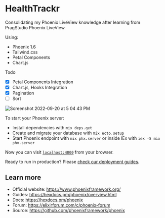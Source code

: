 # HealthTrackr

Consolidating my Phoenix LiveView knowledge after learning from PragStudio Phoenix LiveView.

Using:

* Phoenix 1.6
* Tailwind.css
* Petal Components
* Chart.js

Todo
- [X] Petal Components Integration
- [X] Chart.js, Hooks Integration
- [X] Pagination
- [ ] Sort

![Screenshot 2022-09-20 at 5 04 43 PM](https://user-images.githubusercontent.com/4056/191216827-0f5655b7-8e9c-426a-afd1-d1184d32a0ad.png)


To start your Phoenix server:

  * Install dependencies with `mix deps.get`
  * Create and migrate your database with `mix ecto.setup`
  * Start Phoenix endpoint with `mix phx.server` or inside IEx with `iex -S mix phx.server`

Now you can visit [`localhost:4000`](http://localhost:4000) from your browser.

Ready to run in production? Please [check our deployment guides](https://hexdocs.pm/phoenix/deployment.html).

## Learn more

  * Official website: https://www.phoenixframework.org/
  * Guides: https://hexdocs.pm/phoenix/overview.html
  * Docs: https://hexdocs.pm/phoenix
  * Forum: https://elixirforum.com/c/phoenix-forum
  * Source: https://github.com/phoenixframework/phoenix

